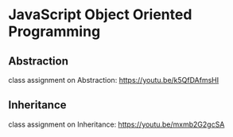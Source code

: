 # JavaScript Object Oriented Programming

## Abstraction

class assignment on Abstraction: https://youtu.be/k5QfDAfmsHI

## Inheritance

class assignment on Inheritance: https://youtu.be/mxmb2G2gcSA